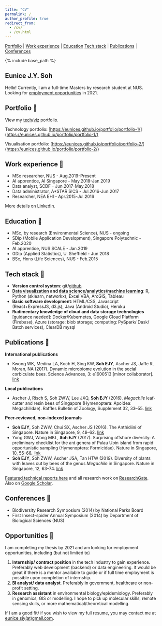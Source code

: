 ```yaml
---
title: "CV"
permalink: /
author_profile: true
redirect_from: 
  - /cv/
  - /cv.html
---
```


[Portfolio](#portfolio-) | [Work experience](#work-experience-) | [Education](#education-) 
[Tech stack](#tech-stack-) | [Publications](#publications-) | [Conferences](#conferences-) 

{% include base_path %}


## Eunice J.Y. Soh

Hello! Currently, I am a full-time Masters by research student at NUS. Looking for [employment opportunities](#opportunities-) in 2021.

## Portfolio 🐜

View my [tech](/portfolio/portfolio-1/)/[viz](/portfolio/portfolio-2/) portfolio.

Technology portfolio: [https://eunices.github.io/portfolio/portfolio-1/](https://eunices.github.io/portfolio/portfolio-1/)

Visualisation portfolio: [https://eunices.github.io/portfolio/portfolio-2/](https://eunices.github.io/portfolio/portfolio-2/)

## Work experience 🦟

- MSc researcher, NUS - Aug.2019-Present 
- AI apprentice, AI Singapore - May.2018-Jan.2019 
- Data analyst, SCDF - Jun.2017-May.2018
- Data administrator, A*STAR SICS - Jul.2016-Jun.2017
- Researcher, NEA EHI - Apr.2015-Jul.2016 

More details on [LinkedIn](https://www.linkedin.com/in/eunicesoh/).

## Education 💯

- MSc, by research (Environmental Science), NUS - ongoing
- SDip (Mobile Application Development), Singapore Polytechnic - Feb.2020
- AI apprentice, NUS SCALE - Jan.2019 
- GDip (Applied Statistics), U. Sheffield - Jun.2018
- BSc, Hons (Life Sciences), NUS - Feb.2015 

## Tech stack 🦋

- **Version control system**: git/[github](https://github.com/eunices)
- **[Data visualization](/portfolio/portfolio-2/) and [data science/analytics/machine learning](/portfolio/portfolio-1/)**: R, Python (sklearn, networkx), Excel VBA, ArcGIS, Tableau 
- **Basic software development**: HTML/CSS, Javascript (React+ExpressJS, d3.js), Java (Android Studio), Heroku
- **Rudimentary knowledge of cloud and data storage technologies** [guidance needed]: Docker/Kubernetes, Google Cloud Platform (Firebase), Azure (storage: blob storage; computing: PySpark/ Dask/ Batch services), ClearDB mysql

## Publications 🐝

**International publications**
- Kwong WK, Medina LA, Koch H, Sing KW, **Soh EJY**, Ascher JS, Jaffe R, Moran, NA (2017). Dynamic microbiome evolution in the social corbiculate bees. Science Advances, 3: e1600513 [minor collaborator]. [link](https://www.researchgate.net/publication/315766876_Dynamic_microbiome_evolution_in_social_bees)

**Local publications**
- Ascher J, Risch S, Soh ZWW, Lee JXQ, **Soh EJY** (2016). *Megachile* leaf-cutter and resin bees of Singapore (Hymenoptera: Apoidea: Megachilidae). Raffles Bulletin of Zoology, Supplement 32, 33–55. [link](https://www.researchgate.net/publication/303189173_Megachile_leaf-cutter_and_resin_bees_of_Singapore_Hymenoptera_Apoidea_Megachilidae)

**Peer-reviewed, non-indexed journals**
- **Soh EJY**, Soh ZWW, Chui SX, Ascher JS (2016). The Anthidiini of Singapore. Nature in Singapore, 9, 49–62. [link](https://www.researchgate.net/publication/306009526_The_bee_tribe_Anthidiini_in_Singapore_Anthophila_Megachilidae_Anthidiini_with_notes_on_the_regional_fauna)
- Yong GWJ, Wong MKL, **Soh EJY** (2017). Surprising offshore diversity: A preliminary checklist for the ant genera of Pulau Ubin island from rapid opportunistic sampling (Hymenoptera: Formicidae). Nature in Singapore, 10, 55–66. [link](https://www.researchgate.net/publication/318129786_A_preliminary_checklist_of_the_ant_genera_of_Pulau_Ubin_Singapore_from_rapid_opportunistic_sampling_Hymenoptera_Formicidae)
- **Soh EJY**, Soh ZWW, Ascher JSA, Tan HTW (2019). Diversity of plants with leaves cut by bees of the genus *Megachile* in Singapore. Nature in Singapore, 12, 63–74. [link](https://www.researchgate.net/publication/337077776_Diversity_of_plants_with_leaves_cut_by_bees_of_the_genus_Megachile_in_Singapore)

[Featured technical reports here](/portfolio/portfolio-3) and all research work on [ResearchGate](https://www.researchgate.net/profile/Eunice_Soh2/research). Also on 
[Google Scholar](https://scholar.google.com/citations?user=8tnjlIUAAAAJ).

## Conferences 🐛

- Biodiversity Research Symposium (2014) by National Parks Board
- First Insect-spider Annual Symposium (2014) by Department of Biological Sciences (NUS)

## Opportunities 🐞

I am completing my thesis by 2021 and am looking for employment opportunities, including (but not limited to)

1. **Internship/ contract position** in the tech industry to gain experience. Preferably web development (backend) or data engineering. It would be great if there is a mentor available to guide or if full time employment is possible upon completion of internship.
2. **BI analyst/ data analyst**. Preferably in government, healthcare or non-profit setting.
3. **Research assistant** in environmental biology/epidemiology. Preferably in genomics, GIS or modelling. I hope to pick up molecular skills, remote sensing skills, or more mathematical/theoretical modelling.

If I am a good fit/ if you wish to view my full resume, you may contact me at [eunice.sjy(at)gmail.com](mailto:eunice.sjy@gmail.com).

